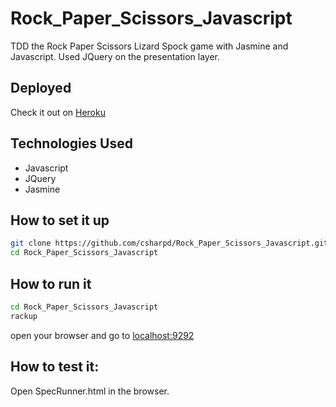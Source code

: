 Rock_Paper_Scissors_Javascript
==============================

TDD the Rock Paper Scissors Lizard Spock game with Jasmine and Javascript. Used JQuery on the presentation layer.

## Deployed

Check it out on [Heroku](http://still-cliffs-8147.herokuapp.com/)

## Technologies Used

* Javascript
* JQuery
* Jasmine

## How to set it up
```sh
git clone https://github.com/csharpd/Rock_Paper_Scissors_Javascript.git
cd Rock_Paper_Scissors_Javascript
```

## How to run it

```sh
cd Rock_Paper_Scissors_Javascript
rackup
```

open your browser and go to [localhost:9292](http://localhost:9292)

## How to test it:

Open SpecRunner.html in the browser.

